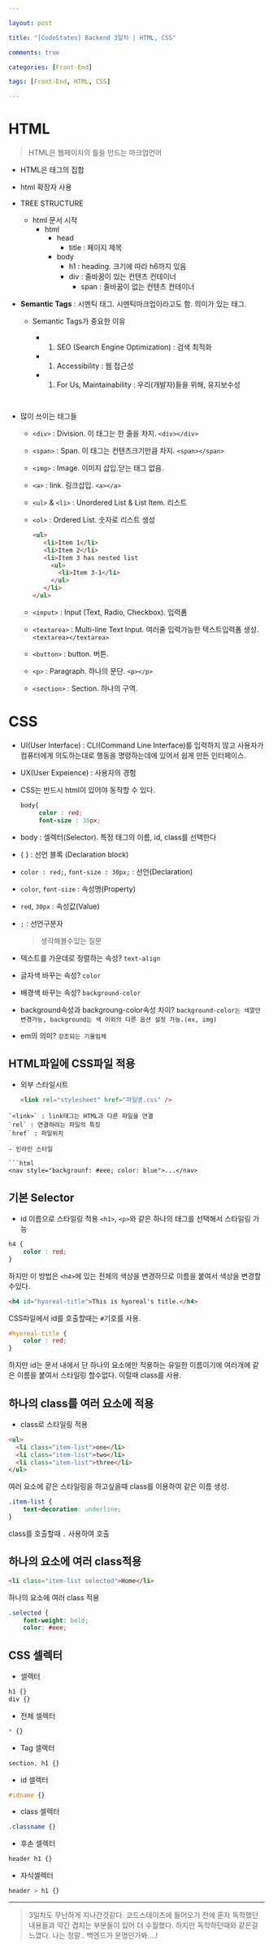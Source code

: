 ```yaml
---

layout: post

title: "[CodeStates] Backend 3일차 | HTML, CSS"

comments: true

categories: [Front-End]

tags: [Front-End, HTML, CSS]

---
```


# HTML

> HTML은 웹페이지의 틀을 만드는 마크업언어

- HTML은 태그의 집합

- html 확장자 사용

- TREE STRUCTURE

  - html 문서 시작
    - html
      - head
        - title : 페이지 제목
      - body
        - h1 : heading. 크기에 따라 h6까지 있음
        - div : 줄바꿈이 있는 컨텐츠 컨테이너
          - span : 줄바꿈이 없는 컨텐츠 컨테이너

- **Semantic Tags** : 시멘틱 태그. 시멘틱마크업이라고도 함. 의미가 있는 태그.

  - Semantic Tags가 중요한 이유

    - 1. SEO (Search Engine Optimization) : 검색 최적화
    - 1. Accessibility : 웹 접근성
    - 1. For Us, Maintainability : 우리(개발자)들을 위해, 유지보수성

    ```null
      
    ```

- 많이 쓰이는 태그들

  - `<div>` : Division. 이 태그는 한 줄을 차지. `<div></div>`

  - `<span>` : Span. 이 태그는 컨텐츠크기만큼 차지. `<span></span>`

  - `<img>` : Image. 이미지 삽입.닫는 태그 없음.

  - `<a>` : link. 링크삽입. `<a></a>`

  - `<ul>` & `<li>` : Unordered List & List Item. 리스트

  - `<ol>` : Ordered List. 숫자로 리스트 생성

    ```html
    <ul>
       <li>Item 1</li>
       <li>Item 2</li>
       <li>Item 3 has nested list
         <ul>
           <li>Item 3-1</li>
         </ul>
       </li>
    </ul>
    ```

  - `<input>` : Input (Text, Radio, Checkbox). 입력폼

  - `<textarea>` : Multi-line Text Input. 여러줄 입력가능한 텍스트입력폼 생성. `<textarea></textarea>`

  - `<button>` : button. 버튼.

  - `<p>` : Paragraph. 하나의 문단. `<p></p>`

  - `<section>` : Section. 하나의 구역.

# CSS

  - UI(User Interface) : CLI(Command Line Interface)를 입력하지 않고 사용자가 컴퓨터에게 의도하는대로 행동을 명령하는데에 있어서 쉽게 만든 인터페이스.

  - UX(User Expeience) : 사용자의 경험

  - CSS는 반드시 html이 있어야 동작할 수 있다.

    ```css
    body{
         color : red;
         font-size : 30px;
    ```

- body : 셀렉터(Selector). 특정 태그의 이름, id, class를 선택한다

- { } : 선언 블록 (Declaration block)

- `color : red;`, `font-size : 30px;` : 선언(Declaration)

- `color`, `font-size` : 속성명(Property)

- `red`, `30px` : 속성값(Value)

- `;` : 선언구분자

  > 생각해볼수있는 질문

- 텍스트를 가운데로 정렬하는 속성? `text-align`

- 글자색 바꾸는 속성? `color`

- 배경색 바꾸는 속성? `background-color`

- background속성과 backgroung-color속성 차이? `background-color는 색깔만 변경가능, background는 색 이외의 다른 옵션 설정 가능.(ex, img)`

- em의 의미? `강조되는 기울임체`

  

  

## HTML파일에 CSS파일 적용

- 외부 스타일시트

  ```html
  <link rel="stylesheet" href="파일명.css" />
  ```

~~~null
`<link>` : link태그는 HTML과 다른 파일을 연결
`rel` : 연결하려는 파일의 특징
`href` : 파일위치

- 인라인 스타일

```html
<nav style="backgrounf: #eee; color: blue">...</nav>
~~~

## 기본 Selector

- id 이름으로 스타일링 적용
  `<h1>`, `<p>`와 같은 하나의 태그를 선택해서 스타일링 가능

```css
h4 {
    color : red;
}
```

하지만 이 방법은 `<h4>`에 있는 전체의 색상을 변경하므로 이름을 붙여서 색상을 변경할수있다.

```html
<h4 id="hyoreal-title">This is hyoreal's title.</h4>
```

CSS파일에서 id를 호출할때는 `#`기호를 사용.

```css
#hyoreal-title {
    color : red;
}
```

하지만 id는 문서 내에서 단 하나의 요소에만 적용하는 유일한 이름이기에 여러개에 같은 이름을 붙여서 스타일링 할수없다. 이럴때 class를 사용.

## 하나의 class를 여러 요소에 적용

- class로 스타일링 적용

```html
<ul>
  <li class="item-list">one</li>
  <li class="item-list">two</li>
  <li class="item-list">three</li>
</ul>
```

여러 요소에 같은 스타일링을 하고싶을때 class를 이용하여 같은 이름 생성.

```css
.item-list {
    text-decoration: underline;
}
```

class를 호출할때 `.` 사용하여 호출

## 하나의 요소에 여러 class적용

```html
<li class="item-list selected">Home</li>
```

하나의 요소에 여러 class 적용

```css
.selected {
    font-weight: bold;
    color: #eee;
```

## CSS 셀렉터

- 셀렉터

```css
h1 {}
div {}
```

- 전체 셀렉터

```css
* {}
```

- Tag 셀렉터

```css
section, h1 {}
```

- id 셀렉터

```css
#idname {}
```

- class 셀렉터

```css
.classname {}
```

- 후손 셀렉터

```css
header h1 {}
```

- 자식셀렉터

```css
header > h1 {}
```

------

> 3일차도 무난하게 지나간것같다. 코드스테이츠에 들어오기 전에 혼자 독학했던 내용들과 약간 겹치는 부분들이 있어 더 수월했다.
> 하지만 독학하던때와 같은걸 느꼈다.
> 나는 정말.. 백엔드가 운명인가봐....!